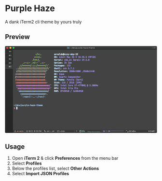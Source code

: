 # Purple Haze
A dank iTerm2 cli theme by yours truly

## Preview
![Preview](preview.png)

## Usage
1. Open **iTerm 2** & click **Preferences** from the menu bar
2. Select **Profiles**
3. Below the profiles list, select **Other Actions**
4. Select **Import JSON Profiles**
